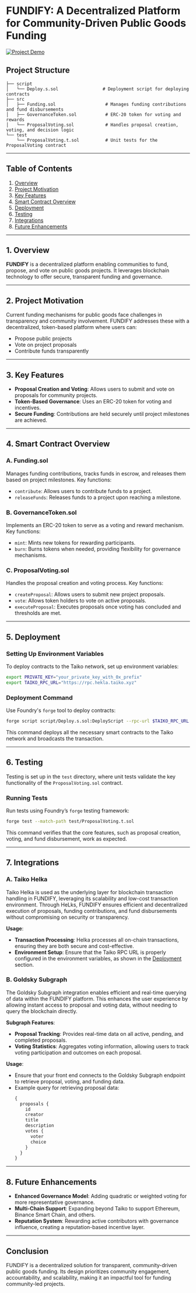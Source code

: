 
# FUNDIFY: A Decentralized Platform for Community-Driven Public Goods Funding

[![Project Demo](https://img.shields.io/badge/Watch%20Demo-Click%20Here-blue?style=for-the-badge&logo=youtube)](https://youtu.be/cTJ184dlIM8)

## Project Structure
```plaintext
├── script
│   └── Deploy.s.sol                 # Deployment script for deploying contracts
├── src
│   ├── Funding.sol                   # Manages funding contributions and fund disbursements
│   ├── GovernanceToken.sol           # ERC-20 token for voting and rewards
│   └── ProposalVoting.sol            # Handles proposal creation, voting, and decision logic
└── test
    └── ProposalVoting.t.sol          # Unit tests for the ProposalVoting contract
```

---

## Table of Contents
1. [Overview](#overview)
2. [Project Motivation](#project-motivation)
3. [Key Features](#key-features)
4. [Smart Contract Overview](#smart-contract-overview)
5. [Deployment](#deployment)
6. [Testing](#testing)
7. [Integrations](#integrations)
8. [Future Enhancements](#future-enhancements)

---

## 1. Overview
**FUNDIFY** is a decentralized platform enabling communities to fund, propose, and vote on public goods projects. It leverages blockchain technology to offer secure, transparent funding and governance.

---

## 2. Project Motivation
Current funding mechanisms for public goods face challenges in transparency and community involvement. FUNDIFY addresses these with a decentralized, token-based platform where users can:
- Propose public projects
- Vote on project proposals
- Contribute funds transparently

---

## 3. Key Features
- **Proposal Creation and Voting**: Allows users to submit and vote on proposals for community projects.
- **Token-Based Governance**: Uses an ERC-20 token for voting and incentives.
- **Secure Funding**: Contributions are held securely until project milestones are achieved.

---

## 4. Smart Contract Overview

### A. Funding.sol
Manages funding contributions, tracks funds in escrow, and releases them based on project milestones. Key functions:
- `contribute`: Allows users to contribute funds to a project.
- `releaseFunds`: Releases funds to a project upon reaching a milestone.

### B. GovernanceToken.sol
Implements an ERC-20 token to serve as a voting and reward mechanism. Key functions:
- `mint`: Mints new tokens for rewarding participants.
- `burn`: Burns tokens when needed, providing flexibility for governance mechanisms.

### C. ProposalVoting.sol
Handles the proposal creation and voting process. Key functions:
- `createProposal`: Allows users to submit new project proposals.
- `vote`: Allows token holders to vote on active proposals.
- `executeProposal`: Executes proposals once voting has concluded and thresholds are met.

---

## 5. Deployment
### Setting Up Environment Variables
To deploy contracts to the Taiko network, set up environment variables:
```bash
export PRIVATE_KEY="your_private_key_with_0x_prefix"
export TAIKO_RPC_URL="https://rpc.hekla.taiko.xyz"
```

### Deployment Command
Use Foundry's `forge` tool to deploy contracts:
```bash
forge script script/Deploy.s.sol:DeployScript --rpc-url $TAIKO_RPC_URL --private-key $PRIVATE_KEY --broadcast --slow -vvvv
```

This command deploys all the necessary smart contracts to the Taiko network and broadcasts the transaction.

---

## 6. Testing
Testing is set up in the `test` directory, where unit tests validate the key functionality of the `ProposalVoting.sol` contract.

### Running Tests
Run tests using Foundry’s `forge` testing framework:
```bash
forge test --match-path test/ProposalVoting.t.sol
```

This command verifies that the core features, such as proposal creation, voting, and fund disbursement, work as expected.

---

## 7. Integrations

### A. Taiko Helka
Taiko Helka is used as the underlying layer for blockchain transaction handling in FUNDIFY, leveraging its scalability and low-cost transaction environment. Through HeLks, FUNDIFY ensures efficient and decentralized execution of proposals, funding contributions, and fund disbursements without compromising on security or transparency.

**Usage**:
- **Transaction Processing**: Helka processes all on-chain transactions, ensuring they are both secure and cost-effective.
- **Environment Setup**: Ensure that the Taiko RPC URL is properly configured in the environment variables, as shown in the [Deployment](#deployment) section.

### B. Goldsky Subgraph
The Goldsky Subgraph integration enables efficient and real-time querying of data within the FUNDIFY platform. This enhances the user experience by allowing instant access to proposal and voting data, without needing to query the blockchain directly.

**Subgraph Features**:
- **Proposal Tracking**: Provides real-time data on all active, pending, and completed proposals.
- **Voting Statistics**: Aggregates voting information, allowing users to track voting participation and outcomes on each proposal.

**Usage**:
- Ensure that your front end connects to the Goldsky Subgraph endpoint to retrieve proposal, voting, and funding data.
- Example query for retrieving proposal data:
  ```graphql
  {
    proposals {
      id
      creator
      title
      description
      votes {
        voter
        choice
      }
    }
  }
  ```

---

## 8. Future Enhancements
- **Enhanced Governance Model**: Adding quadratic or weighted voting for more representative governance.
- **Multi-Chain Support**: Expanding beyond Taiko to support Ethereum, Binance Smart Chain, and others.
- **Reputation System**: Rewarding active contributors with governance influence, creating a reputation-based incentive layer.
  
---

## Conclusion
FUNDIFY is a decentralized solution for transparent, community-driven public goods funding. Its design prioritizes community engagement, accountability, and scalability, making it an impactful tool for funding community-led projects. 

